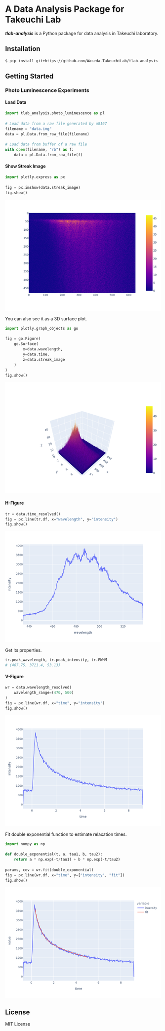 # A Data Analysis Package for Takeuchi Lab
***tlab-analysis*** is a Python package for data analysis in Takeuchi laboratory.


## Installation
```sh
$ pip install git+https://github.com/Waseda-TakeuchiLab/tlab-analysis
```


## Getting Started

### Photo Luminescence Experiments

#### Load Data
```python
import tlab_analysis.photo_luminescence as pl

# Load data from a raw file generated by u8167
filename = "data.img"
data = pl.Data.from_raw_file(filename)

# Load data from buffer of a raw file
with open(filename, "rb") as f:
    data = pl.Data.from_raw_file(f)
```

#### Show Streak Image
```python
import plotly.express as px

fig = px.imshow(data.streak_image)
fig.show()
```
![streak image](images/photo_luminescence/streak_image.png)

You can also see it as a 3D surface plot.
```python
import plotly.graph_objects as go

fig = go.Figure(
    go.Surface(
        x=data.wavelength,
        y=data.time,
        z=data.streak_image
    )
)
fig.show()
```
![streak image 3D surface](images/photo_luminescence/streak_image_3D.png)


#### H-Figure
```python
tr = data.time_resolved()
fig = px.line(tr.df, x="wavelength", y="intensity")
fig.show()
```
![h-figure](images/photo_luminescence/h-figure.png)

Get its properties.

```python
tr.peak_wavelength, tr.peak_intensity, tr.FWHM
# (487.75, 3721.4, 53.13)
```


#### V-Figure
```python
wr = data.wavelength_resolved(
    wavelength_range=(470, 500)
)
fig = px.line(wr.df, x="time", y="intensity")
fig.show()
```
![v-figure](images/photo_luminescence/v-figure.png)


Fit double exponential function to estimate relaxation times.
```python
import numpy as np

def double_exponential(t, a, tau1, b, tau2):
    return a * np.exp(-t/tau1) + b * np.exp(-t/tau2)

params, cov = wr.fit(double_exponential)
fig = px.line(wr.df, x="time", y=["intensity", "fit"])
fig.show()
```
![fitting curve](images/photo_luminescence/fit.png)


## License
MIT License
